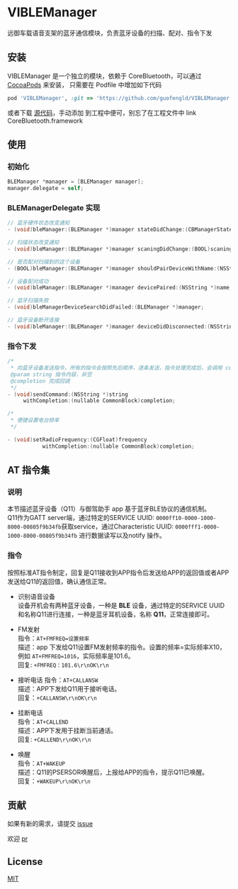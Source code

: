 # VIBLEManager

远御车载语音支架的蓝牙通信模块，负责蓝牙设备的扫描、配对、指令下发

## 安装

VIBLEManager 是一个独立的模块，依赖于 CoreBluetooth，可以通过 [CocoaPods](https://cocoapods.org) 来安装，
只需要在 Podfile 中增加如下代码

```ruby
pod 'VIBLEManager', :git => 'https://github.com/guofengld/VIBLEManager.git'
```

或者下载 [源代码](https://github.com/guofengld/VIBLEManager/tree/master/VIBLEManager)，手动添加
到工程中便可，别忘了在工程文件中 link CoreBluetooth.framework

## 使用

### 初始化

```objective-c
BLEManager *manager = [BLEManager manager];
manager.delegate = self;
```

### BLEManagerDelegate 实现

```objective-c
// 蓝牙硬件状态改变通知
- (void)bleManager:(BLEManager *)manager stateDidChange:(CBManagerState)state;

// 扫描状态改变通知
- (void)bleManager:(BLEManager *)manager scaningDidChange:(BOOL)scaning;

// 是否配对扫描到的这个设备
- (BOOL)bleManager:(BLEManager *)manager shouldPairDeviceWithName:(NSString *)name;

// 设备配对成功
- (void)bleManager:(BLEManager *)manager devicePaired:(NSString *)name;

// 蓝牙扫描失败
- (void)bleManagerDeviceSearchDidFailed:(BLEManager *)manager;

// 蓝牙设备断开连接
- (void)bleManager:(BLEManager *)manager deviceDidDisconnected:(NSString *)name;
```

### 指令下发

```objective-c
/*
 * 向蓝牙设备发送指令，所有的指令会按照先后顺序，逐条发送，指令处理完成后，会调用 completion
 @param string 指令内容，非空
 @completion 完成回调
 */
- (void)sendCommand:(NSString *)string
     withCompletion:(nullable CommonBlock)completion;

/*
 * 便捷设置电台频率
 */

- (void)setRadioFrequency:(CGFloat)frequency
           withCompletion:(nullable CommonBlock)completion;

```
## AT 指令集
### 说明
本节描述蓝牙设备（Q11）与御驾助手 app 基于蓝牙BLE协议的通信机制。<br/>
Q11作为GATT server端，通过特定的SERVICE UUID: ```0000ff10-0000-1000-8000-00805f9b34fb```获取service，通过Characteristic UUID: ```0000fff1-0000-1000-8000-00805f9b34fb``` 进行数据读写以及notify 操作。
### 指令
按照标准AT指令制定，回复是Q11接收到APP指令后发送给APP的返回值或者APP发送给Q11的返回值，确认通信正常。 

* 识别语音设备 <br/>
设备开机会有两种蓝牙设备，一种是 **BLE** 设备，通过特定的SERVICE UUID和名称Q11进行连接，一种是蓝牙耳机设备，名称 **Q11**，正常连接即可。

* FM发射 <br/>
指令：```AT+FMFREQ=设置频率``` <br/>
描述：app 下发给Q11设置FM发射频率的指令。设置的频率=实际频率X10，例如 ```AT+FMFREQ=1016```，实际频率是101.6。<br/>
回复: ```+FMFREQ：101.6\r\nOK\r\n```

* 接听电话 
指令：```AT+CALLANSW```<br/>
描述：APP下发给Q11用于接听电话。<br/>
回复：```+CALLANSW\r\nOK\r\n```

* 挂断电话 <br/>
指令：```AT+CALLEND``` <br/>
描述：APP下发用于挂断当前通话。<br/>
回复: ```+CALLEND\r\nOK\r\n```

* 唤醒 <br/>
指令：```AT+WAKEUP```<br/>
描述：Q11的PSERSOR唤醒后，上报给APP的指令，提示Q11已唤醒。<br/>
回复：```+WAKEUP\r\nOK\r\n```


## 贡献

如果有新的需求，请提交 [issue](https://github.com/guofengld/VIBLEManager/issues)

欢迎 [pr](https://github.com/guofengld/VIBLEManager/pulls)

## License

[MIT](./LICENSE)

